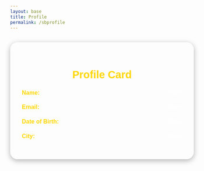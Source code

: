 ```yaml
---
layout: base
title: Profile
permalink: /sbprofile
---
```


<style>
    /* Profile Card Container */
    #profile-card {
        margin: 2rem auto;
        max-width: 700px;
        padding: 2rem;
        background: rgba(255, 255, 255, 0.1);
        backdrop-filter: blur(10px);
        border-radius: 20px;
        box-shadow: 0 4px 15px rgba(0, 0, 0, 0.3);
        color: #fff;
        font-family: 'Poppins', sans-serif;
    }

    /* Profile Card Heading */
    #profile-card h2 {
        text-align: center;
        margin-bottom: 1.5rem;
        font-size: 1.8rem;
        font-weight: 600;
        color: #ffd700;
    }

    /* Profile Card Content */
    .card-content p {
        margin: 0.8rem 0;
        font-size: 1rem;
        font-weight: 400;
        color: #fff;
        display: flex;
        justify-content: space-between;
        align-items: center;
        border-bottom: 1px solid rgba(255, 255, 255, 0.2);
        padding-bottom: 0.5rem;
    }

    .card-content strong {
        font-weight: 600;
        color: #ffd700;
    }

    .card-content span {
        font-size: 1rem;
        color: #fff;
        opacity: 0.9;
    }

    /* Buttons */
    button {
        display: block;
        width: 100%;
        padding: 1rem;
        background: #ffd700;
        color: #000;
        border: none;
        border-radius: 8px;
        font-size: 1.2rem;
        font-weight: 600;
        font-family: 'Poppins', sans-serif;
        cursor: pointer;
        transition: background 0.3s ease;
        margin-top: 1.5rem;
    }

    button:hover {
        background: #ffc700;
    }

    /* Error Message */
    #error-message {
        color: #ff3b3b;
        font-size: 1.1rem;
        text-align: center;
        margin-top: 1rem;
    }

    /* Shared styling for popups */
    #popup-card, #popup-delete, #popup-add-info {
        position: fixed;
        top: 50%;
        left: 50%;
        transform: translate(-50%, -50%);
        padding: 2rem;
        background: rgba(0, 0, 0, 0.9);
        color: #fff;
        border-radius: 15px;
        width: 90%;
        max-width: 400px;
        z-index: 1000;
        box-shadow: 0 4px 15px rgba(0, 0, 0, 0.3);
        display: none;
    }

    #popup-card h2, #popup-delete h2, #popup-add-info h2 {
        text-align: center;
        margin-bottom: 1rem;
        font-size: 1.5rem;
        color: #ffd700;
    }

    #popup-card label, #popup-delete label, #popup-add-info label {
        font-weight: 600;
        margin-top: 1rem;
        display: block;
    }

    #popup-card input, #popup-delete input, #popup-add-info input {
        width: 100%;
        padding: 0.8rem;
        margin: 0.5rem 0;
        border: 1px solid #fff;
        border-radius: 8px;
        background: rgba(255, 255, 255, 0.1);
        color: #fff;
    }

    #popup-card button, #popup-delete button, #popup-add-info button {
        width: 100%;
        padding: 0.8rem;
        margin: 0.5rem 0;
        border: none;
        border-radius: 8px;
        background: #ffd700;
        color: #000;
        font-size: 1rem;
        cursor: pointer;
    }

    #popup-card button:hover, #popup-delete button:hover, #popup-add-info button:hover {
        background: #ffc700;
    }

    /* Styling for profile card */
    .profile-card {
        border: 1px solid #ccc;
        padding: 20px;
        border-radius: 8px;
        max-width: 300px;
        margin: 20px auto;
        box-shadow: 0 4px 6px rgba(0, 0, 0, 0.1);
        background-color: #f9f9f9;
    }

    .profile-card h2 {
        text-align: center;
        margin-bottom: 20px;
    }

    .profile-card .card-content p {
        margin: 10px 0;
        font-size: 16px;
    }

    .profile-card .card-content span {
        font-weight: bold;
    }
</style>

<div id="profile-card">
    <h2>Profile Card</h2>
    <div class="card-content">
        <p><strong>Name:</strong> <span id="profile-name">None</span></p>
        <p><strong>Email:</strong> <span id="profile-email">None</span></p>
        <p><strong>Date of Birth:</strong> <span id="profile-dob">None</span></p>
        <p><strong>City:</strong> <span id="profile-city">None</span></p>
    </div>
    <button id="edit-button" style="display: none;">Edit Profile</button>
    <button id="delete-button" style="display: none;">Delete Profile</button>
    <button id="add-info-button" style="display: none;">Add Info</button>
</div>

<!-- Popup for Editing -->
<div id="popup-card">
    <h2>Edit Profile</h2>
    <label for="edit-name">Name:</label>
    <input type="text" id="edit-name">
    <label for="edit-email">Email:</label>
    <input type="text" id="edit-email">
    <label for="edit-dob">Date of Birth:</label>
    <input type="text" id="edit-dob">
    <label for="edit-city">City:</label>
    <input type="text" id="edit-city">
    <button id="submit-edit">Submit</button>
    <button id="close-popup">Cancel</button>
</div>

<!-- Popup for Deleting -->
<div id="popup-delete">
    <h2>Delete Profile</h2>
    <button id="submit-delete">Delete</button>
    <button id="close-delete">Cancel</button>
</div>

<!-- Popup for Adding Info -->
<div id="popup-add-info">
    <h2>Add Info</h2>
    <label for="add-email">Email:</label>
    <input type="text" id="add-email">
    <label for="add-dob">Date of Birth:</label>
    <input type="text" id="add-dob">
    <label for="add-city">City:</label>
    <input type="text" id="add-city">
    <button id="submit-add-info">Submit</button>
    <button id="close-add-info">Cancel</button>
</div>

<script>
    document.addEventListener("DOMContentLoaded", () => {
        const storedName = localStorage.getItem("username");
        const profileName = document.getElementById("profile-name");
        const profileEmail = document.getElementById("profile-email");
        const profileDob = document.getElementById("profile-dob");
        const profileCity = document.getElementById("profile-city");
        const editButton = document.getElementById("edit-button");
        const deleteButton = document.getElementById("delete-button");
        const addInfoButton = document.getElementById("add-info-button");

        const popupEdit = document.getElementById("popup-card");
        const popupDelete = document.getElementById("popup-delete");
        const popupAddInfo = document.getElementById("popup-add-info");

        const fetchData = async () => {
            try {
                const storedName = localStorage.getItem("username");
                const response = await fetch("http://127.0.0.1:8887/api/sbuser");
                const data = await response.json();
                const user = data.find((user) => user.name === storedName);

                if (user) {
                    localStorage.setItem("userId", user.id);  // Store the user ID in localStorage
                    profileName.textContent = user.name;
                    profileEmail.textContent = user.email;
                    profileDob.textContent = user.date_of_birth;
                    profileCity.textContent = user.city;
                    editButton.style.display = "block";
                    deleteButton.style.display = "block";
                    addInfoButton.style.display = "none"; // Hide "Add Info" if profile is already loaded
                } else {
                    profileName.textContent = "None";
                    profileEmail.textContent = "None";
                    profileDob.textContent = "None";
                    profileCity.textContent = "None";
                    editButton.style.display = "none";
                    deleteButton.style.display = "none";
                    addInfoButton.style.display = "block"; // Show "Add Info" if no profile is loaded
                }
            } catch (error) {
                console.error("Error fetching data:", error);
            }
        };

        // Event handlers for popups
        const closePopups = () => {
            popupEdit.style.display = "none";
            popupDelete.style.display = "none";
            popupAddInfo.style.display = "none";
        };

        editButton.addEventListener("click", () => {
            closePopups();
            popupEdit.style.display = "block";
        });

        deleteButton.addEventListener("click", () => {
            closePopups();
            popupDelete.style.display = "block";
        });

        addInfoButton.addEventListener("click", () => {
            closePopups();
            popupAddInfo.style.display = "block";
        });

        document.getElementById("close-popup").addEventListener("click", closePopups);
        document.getElementById("close-delete").addEventListener("click", closePopups);
        document.getElementById("close-add-info").addEventListener("click", closePopups);

        // Submit the form to add info
        document.getElementById("submit-add-info").addEventListener("click", async () => {
            const email = document.getElementById("add-email").value;
            const dob = document.getElementById("add-dob").value;
            const city = document.getElementById("add-city").value;

            try {
                await fetch("http://127.0.0.1:8887/api/sbuser", {
                    method: "POST",
                    headers: { "Content-Type": "application/json" },
                    body: JSON.stringify({ name: storedName, email, date_of_birth: dob, city }),
                });
                closePopups();
                fetchData(); // Fetch data again after adding
            } catch (error) {
                console.error("Error adding data:", error);
            }
        });

        // Submit the form to update profile
        document.getElementById("submit-edit").addEventListener("click", async () => {
            const userId = localStorage.getItem("userId");
            const name = document.getElementById("edit-name").value;
            const email = document.getElementById("edit-email").value;
            const dob = document.getElementById("edit-dob").value;
            const city = document.getElementById("edit-city").value;

            try {
                const response = await fetch(`http://127.0.0.1:8887/api/sbuser/${userId}`, {
                    method: "PUT",
                    headers: { "Content-Type": "application/json" },
                    body: JSON.stringify({ name, email, date_of_birth: dob, city }),
                });

                if (response.ok) {
                    // Update localStorage with the new name
                    localStorage.setItem("username", name);

                    // Fetch updated user data and refresh the profile info
                    fetchData(); // Fetch data again after updating
                    closePopups();
                } else {
                    console.error('Error updating profile');
                }
            } catch (error) {
                console.error("Error updating data:", error);
            }
        });

        // Submit the form to delete profile
        document.getElementById("submit-delete").addEventListener("click", async () => {
            const userId = localStorage.getItem("userId");

            try {
                const response = await fetch(`http://127.0.0.1:8887/api/sbuser/${userId}`, {
                    method: "DELETE",
                });

                if (response.ok) {
                    // Clear localStorage and refresh the profile info
                    localStorage.removeItem("username");
                    localStorage.removeItem("userId");
                    fetchData(); // Fetch data again after deleting
                    closePopups();
                } else {
                    console.error("Error deleting profile");
                }
            } catch (error) {
                console.error("Error deleting data:", error);
            }
        });

        // Fetch initial data when the page loads
        fetchData();
    });
</script>
